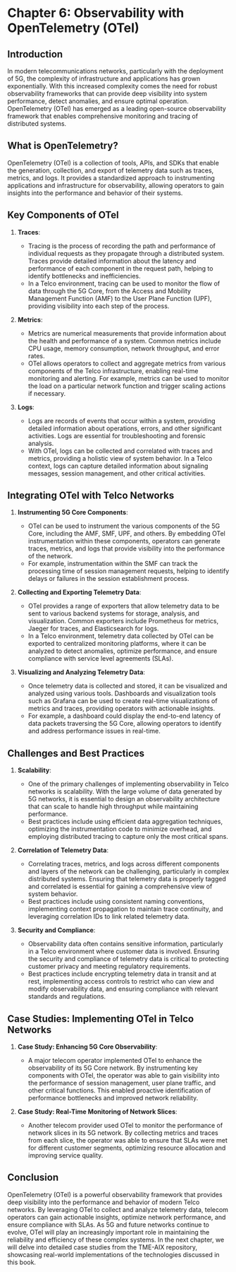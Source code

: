 # Chapter 6: Observability with OpenTelemetry (OTel)

## Introduction

In modern telecommunications networks, particularly with the deployment of 5G, the complexity of infrastructure and applications has grown exponentially. With this increased complexity comes the need for robust observability frameworks that can provide deep visibility into system performance, detect anomalies, and ensure optimal operation. OpenTelemetry (OTel) has emerged as a leading open-source observability framework that enables comprehensive monitoring and tracing of distributed systems.

## What is OpenTelemetry?

OpenTelemetry (OTel) is a collection of tools, APIs, and SDKs that enable the generation, collection, and export of telemetry data such as traces, metrics, and logs. It provides a standardized approach to instrumenting applications and infrastructure for observability, allowing operators to gain insights into the performance and behavior of their systems.

## Key Components of OTel

1. **Traces**:
   - Tracing is the process of recording the path and performance of individual requests as they propagate through a distributed system. Traces provide detailed information about the latency and performance of each component in the request path, helping to identify bottlenecks and inefficiencies.
   - In a Telco environment, tracing can be used to monitor the flow of data through the 5G Core, from the Access and Mobility Management Function (AMF) to the User Plane Function (UPF), providing visibility into each step of the process.

2. **Metrics**:
   - Metrics are numerical measurements that provide information about the health and performance of a system. Common metrics include CPU usage, memory consumption, network throughput, and error rates.
   - OTel allows operators to collect and aggregate metrics from various components of the Telco infrastructure, enabling real-time monitoring and alerting. For example, metrics can be used to monitor the load on a particular network function and trigger scaling actions if necessary.

3. **Logs**:
   - Logs are records of events that occur within a system, providing detailed information about operations, errors, and other significant activities. Logs are essential for troubleshooting and forensic analysis.
   - With OTel, logs can be collected and correlated with traces and metrics, providing a holistic view of system behavior. In a Telco context, logs can capture detailed information about signaling messages, session management, and other critical activities.

## Integrating OTel with Telco Networks

1. **Instrumenting 5G Core Components**:
   - OTel can be used to instrument the various components of the 5G Core, including the AMF, SMF, UPF, and others. By embedding OTel instrumentation within these components, operators can generate traces, metrics, and logs that provide visibility into the performance of the network.
   - For example, instrumentation within the SMF can track the processing time of session management requests, helping to identify delays or failures in the session establishment process.

2. **Collecting and Exporting Telemetry Data**:
   - OTel provides a range of exporters that allow telemetry data to be sent to various backend systems for storage, analysis, and visualization. Common exporters include Prometheus for metrics, Jaeger for traces, and Elasticsearch for logs.
   - In a Telco environment, telemetry data collected by OTel can be exported to centralized monitoring platforms, where it can be analyzed to detect anomalies, optimize performance, and ensure compliance with service level agreements (SLAs).

3. **Visualizing and Analyzing Telemetry Data**:
   - Once telemetry data is collected and stored, it can be visualized and analyzed using various tools. Dashboards and visualization tools such as Grafana can be used to create real-time visualizations of metrics and traces, providing operators with actionable insights.
   - For example, a dashboard could display the end-to-end latency of data packets traversing the 5G Core, allowing operators to identify and address performance issues in real-time.

## Challenges and Best Practices

1. **Scalability**:
   - One of the primary challenges of implementing observability in Telco networks is scalability. With the large volume of data generated by 5G networks, it is essential to design an observability architecture that can scale to handle high throughput while maintaining performance.
   - Best practices include using efficient data aggregation techniques, optimizing the instrumentation code to minimize overhead, and employing distributed tracing to capture only the most critical spans.

2. **Correlation of Telemetry Data**:
   - Correlating traces, metrics, and logs across different components and layers of the network can be challenging, particularly in complex distributed systems. Ensuring that telemetry data is properly tagged and correlated is essential for gaining a comprehensive view of system behavior.
   - Best practices include using consistent naming conventions, implementing context propagation to maintain trace continuity, and leveraging correlation IDs to link related telemetry data.

3. **Security and Compliance**:
   - Observability data often contains sensitive information, particularly in a Telco environment where customer data is involved. Ensuring the security and compliance of telemetry data is critical to protecting customer privacy and meeting regulatory requirements.
   - Best practices include encrypting telemetry data in transit and at rest, implementing access controls to restrict who can view and modify observability data, and ensuring compliance with relevant standards and regulations.

## Case Studies: Implementing OTel in Telco Networks

1. **Case Study: Enhancing 5G Core Observability**:
   - A major telecom operator implemented OTel to enhance the observability of its 5G Core network. By instrumenting key components with OTel, the operator was able to gain visibility into the performance of session management, user plane traffic, and other critical functions. This enabled proactive identification of performance bottlenecks and improved network reliability.

2. **Case Study: Real-Time Monitoring of Network Slices**:
   - Another telecom provider used OTel to monitor the performance of network slices in its 5G network. By collecting metrics and traces from each slice, the operator was able to ensure that SLAs were met for different customer segments, optimizing resource allocation and improving service quality.

## Conclusion

OpenTelemetry (OTel) is a powerful observability framework that provides deep visibility into the performance and behavior of modern Telco networks. By leveraging OTel to collect and analyze telemetry data, telecom operators can gain actionable insights, optimize network performance, and ensure compliance with SLAs. As 5G and future networks continue to evolve, OTel will play an increasingly important role in maintaining the reliability and efficiency of these complex systems. In the next chapter, we will delve into detailed case studies from the TME-AIX repository, showcasing real-world implementations of the technologies discussed in this book.
